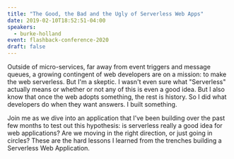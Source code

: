 ```yaml
---
title: "The Good, the Bad and the Ugly of Serverless Web Apps"
date: 2019-02-10T18:52:51-04:00
speakers:
  - burke-holland
event: flashback-conference-2020
draft: false
---
```


Outside of micro-services, far away from event triggers and message queues, a growing contingent of web developers are on a mission: to make the web serverless. But I'm a skeptic. I wasn't even sure what "Serverless" actually means or whether or not any of this is even a good idea. But I also know that once the web adopts something, the rest is history. So I did what developers do when they want answers. I built something.

Join me as we dive into an application that I’ve been building over the past few months to test out this hypothesis: is serverless really a good idea for web applications? Are we moving in the right direction, or just going in circles? These are the hard lessons I learned from the trenches building a Serverless Web Application.
